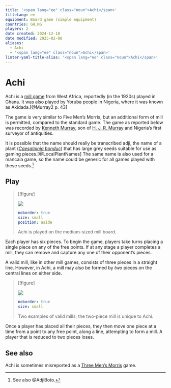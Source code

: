 ```yaml
---
title: '<span lang="ee" class="noun">Achi</span>'
titleLang: ee
equipment: Board game (simple equipment)
countries: GH,NG
players: 2
date created: 2024-12-18
date modified: 2025-02-08
aliases:
  - Achi
  - '<span lang="ee" class="noun">Achi</span>'
linter-yaml-title-alias: '<span lang="ee" class="noun">Achi</span>'
---
```

# <span lang="ee" class="noun">Achi</span>

<span class="noun aka" lang="ee">Achi</span> is a [mill game](articles/families/mill-games/mill-games.md) from West Africa, reportedly (in the 1920s) played in Ghana. It was also played by Yoruba people in Nigeria, where it was known as <span class="noun aka" lang="yo">Akidada</span>.[@Murray2 p. 43]

The game is very similar to Five Men’s Morris, but an additional form of mill is permitted, compared to the standard game. The game as reported below was recorded by [Kenneth Murray](https://en.wikipedia.org/wiki/Kenneth_Murray_(archaeologist)), son of [H. J. R. Murray](articles/people/hjr-murray.md) and Nigeria’s first surveyor of antiquities.

It is possible that the name should really be transcribed <span lang="ee">adji</span>, the name of a plant ([<cite>Caesalpinia bonduc</cite>](https://en.wikipedia.org/wiki/Guilandina_bonduc)) that has large grey seeds suitable for use as gaming pieces.[@LocalPlantNames] The same name is also used for a mancala game, so the name could be generic for all games played with these seeds.[^1]

[^1]: See also @AdjiBoto.

## Play

> [!figure]
>
> ![](articles/families/mill-games/medium_merels.svg)
>
> ```yaml
> noborder: true
> size: small
> position: aside
> ```
>
> <span class="noun" lang="ee">Achi</span> is played on the medium-sized mill board.

Each player has six pieces. To begin the game, players take turns placing a single piece on any of the free points. If at any stage a player completes a mill, they can remove and capture any one of their opponent’s pieces.

A valid mill, like in other mill games, consists of three pieces in a straight line. However, in <span class="noun" lang="ee">Achi</span>, a mill may also be formed by *two* pieces on the central lines on either side.

> [!figure]
>
> ![](games/achi/achi_examples.svg)
>
> ```yaml
> noborder: true
> size: small
> ```
>
> Two examples of valid mills; the two-piece mill is unique to <span class="noun" lang="ee">Achi</span>.

Once a player has placed all their pieces, they then move one piece at a time from a point to any free point, along a line, attempting to form a mill. A player that is reduced to two pieces loses.

## See also

<span class="noun" lang="ee">Achi</span> is sometimes misreported as a [Three Men’s Morris](games/three-mens-morris/three-mens-morris.md) game.
